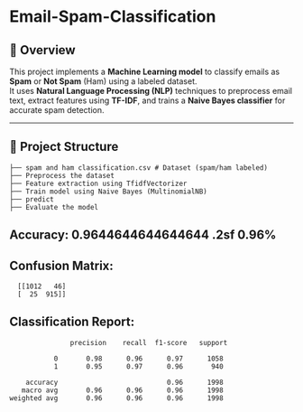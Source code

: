 # Email-Spam-Classification

## 📌 Overview
This project implements a **Machine Learning model** to classify emails as **Spam** or **Not Spam** (Ham) using a labeled dataset.  
It uses **Natural Language Processing (NLP)** techniques to preprocess email text, extract features using **TF-IDF**, and trains a **Naive Bayes classifier** for accurate spam detection.

---

## 📂 Project Structure
```
├── spam and ham classification.csv # Dataset (spam/ham labeled)
├── Preprocess the dataset
├── Feature extraction using TfidfVectorizer
├── Train model using Naive Bayes (MultinomialNB)
├── predict
├── Evaluate the model
```
## Accuracy: 0.9644644644644644 .2sf 0.96%

## Confusion Matrix:
```
  [[1012   46]
  [  25  915]]
```
 



 
## Classification Report:
```
               precision    recall  f1-score   support

           0       0.98      0.96      0.97      1058
           1       0.95      0.97      0.96       940

    accuracy                           0.96      1998
   macro avg       0.96      0.96      0.96      1998
weighted avg       0.96      0.96      0.96      1998
```

